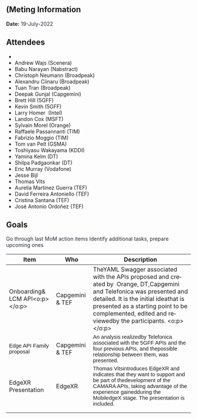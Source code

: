 ## (Meting Information

<span class="colour" style="color:rgb(36, 41, 47)">**Date:** 19-July-2022</span>

## Attendees

* 
* Andrew Wajs (Scenera)
* Babu Narayan (Nabstract)
* Christoph Neumann (Broadpeak)
* Alexandru Ciinaru (Broadpeak)
* Tuan Tran (Broadpeak)
* Deepak Gunjal (Capgemini)
* Brett Hill (5GFF)
* Kevin Smith (5GFF)
* Larry Homer  (Intel)
* Landon Cox (MSFT)
* Sylvain Morel (Orange)
* Raffaele Passannanti (TIM)
* Fabrizio Moggio (TIM)
* Tom van Pelt (GSMA)
* Toshiyasu Wakayama (KDDI)
* Yamina Kelm (DT)
* Shilpa Padgaonkar (DT)
* Eric Murray (Vodafone)
* Jesse Bijl
* Thomas Vits
* Aurelia Martinez Guerra (TEF)
* David Ferreira Antoniello (TEF)
* Cristina Santana (TEF)
* José Antonio Ordoñez (TEF)

## Goals

<span class="colour" style="color:rgb(36, 41, 47)">Go through last MoM action items Identify additional tasks, prepare upcoming ones</span>

| Item | Who | Description |
| ---- | --- | ----------- |
| <span lang="EN-US" style="mso-ansi-language:EN-US">Onboarding&amp; LCM API\<o:p></o:p></span> | Capgemini & TEF | <span lang="EN-US" style="mso-fareast-font-family:&quot;Times New Roman&quot;;mso-ansi-language:EN-US">TheYAML Swagger associated with the APIs proposed and created by&nbsp; Orange, DT,Capgemini and Telefonica was presented and detailed. It is the initial ideathat is presented as a starting point to be complemented, edited and reviewedby the participants. \<o:p></o:p></span> |
| <span class="font" style="font-family:Calibri, sans-serif"><span class="size" style="font-size:11pt">Edge API Family proposal</span></span> | Capgemini & TEF | <span class="font" style="font-family:Calibri, sans-serif"><span class="size" style="font-size:11pt">An analysis realizedby Telefonica associated with the 5GFF APIs and the four previous APIs, and thepossible relationship between them, was presented. </span></span> |
| EdgeXR Presentation | EdgeXR | <span class="font" style="font-family:Calibri, sans-serif"><span class="size" style="font-size:11pt">Thomas Vitsintroduces EdgeXR and indicates that they want to support and be part of thedevelopment of the CAMARA APIs, taking advantage of the experience gainedduring the MobiledgeX stage. The presentation is included. </span></span> |
|  |  |  |
|  |  |  |